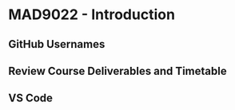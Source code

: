 # MAD9022 - Introduction

## GitHub Usernames

## Review Course Deliverables and Timetable

## VS Code

## 
